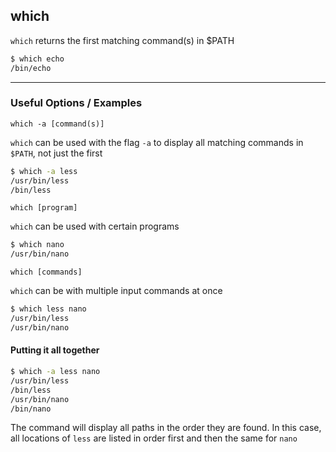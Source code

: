 which
---

`which` returns the first matching command(s) in $PATH

~~~ bash 
$ which echo
/bin/echo
~~~

---

### Useful Options / Examples

`which -a [command(s)]`

`which` can be used with the flag `-a` to display all matching commands in `$PATH`, not just the first

~~~bash
$ which -a less
/usr/bin/less
/bin/less
~~~

`which [program]`

`which` can be used with certain programs


~~~bash
$ which nano
/usr/bin/nano
~~~

`which [commands]`

`which` can be with multiple input commands at once

~~~bash
$ which less nano
/usr/bin/less
/usr/bin/nano
~~~

#### Putting it all together

~~~bash
$ which -a less nano
/usr/bin/less
/bin/less
/usr/bin/nano
/bin/nano
~~~

The command will display all paths in the order they are found. In this case, all locations of `less` are listed in order first and then the same for `nano`
